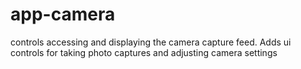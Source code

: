 # app-camera
controls accessing and displaying the camera capture feed. Adds ui controls for taking photo captures and adjusting camera settings
